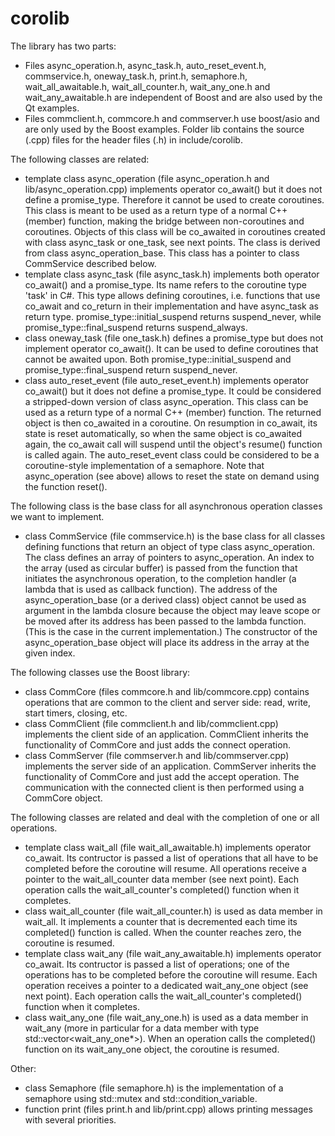 # corolib

The library has two parts:
* Files async_operation.h, async_task.h, auto_reset_event.h, commservice.h, oneway_task.h, print.h, semaphore.h, 
wait_all_awaitable.h, wait_all_counter.h, wait_any_one.h and wait_any_awaitable.h are independent of Boost and are also used by the Qt examples.
* Files commclient.h, commcore.h and commserver.h use boost/asio and are only used by the Boost examples.
Folder lib contains the source (.cpp) files for the header files (.h) in include/corolib.

The following classes are related:
* template<typename TYPE> class async_operation (file async_operation.h and lib/async_operation.cpp) 
  implements operator co_await() but it does not define a promise_type.
  Therefore it cannot be used to create coroutines.
  This class is meant to be used as a return type of a normal C++ (member) function, making the bridge between non-coroutines and coroutines.
  Objects of this class will be co_awaited in coroutines created with class async_task or one_task, see next points.
  The class is derived from class async_operation_base.
  This class has a pointer to class CommService described below. 
* template<typename TYPE> class async_task (file async_task.h) implements both operator co_await() and a promise_type. 
  Its name refers to the coroutine type 'task' in C#.
  This type allows defining coroutines, i.e. functions that use co_await and co_return in their implementation and have async_task as return type.
  promise_type::initial_suspend returns suspend_never, while promise_type::final_suspend returns suspend_always.
* class oneway_task (file one_task.h) defines a promise_type but does not implement operator co_await().
  It can be used to define coroutines that cannot be awaited upon.
  Both promise_type::initial_suspend and promise_type::final_suspend return suspend_never.
* class auto_reset_event (file auto_reset_event.h) implements operator co_await() but it does not define a promise_type.
  It could be considered a stripped-down version of class async_operation.
  This class can be used as a return type of a normal C++ (member) function.
  The returned object is then co_awaited in a coroutine. 
  On resumption in co_await, its state is reset automatically, so when the same object is co_awaited again, 
  the co_await call will suspend until the object's resume() function is called again.
  The auto_reset_event class could be considered to be a coroutine-style implementation of a semaphore. 
  Note that async_operation (see above) allows to reset the state on demand using the function reset().
  
The following class is the base class for all asynchronous operation classes we want to implement.

- class CommService (file commservice.h) is the base class for all classes defining functions that return an object of type class async_operation.
  The class defines an array of pointers to async_operation. 
  An index to the array (used as circular buffer) is passed from the function that initiates the asynchronous operation, 
  to the completion handler (a lambda that is used as callback function).
  The address of the async_operation_base (or a derived class) object cannot be used as argument in the lambda closure
  because the object may leave scope or be moved after its address has been passed to the lambda function. 
  (This is the case in the current implementation.)
  The constructor of the async_operation_base object will place its address in the array at the given index.

The following classes use the Boost library:
- class CommCore (files commcore.h and lib/commcore.cpp) contains operations that are common to the client and server side: 
  read, write, start timers, closing, etc.
- class CommClient (file commclient.h and lib/commclient.cpp) implements the client side of an application. 
  CommClient inherits the functionality of CommCore and just adds the connect operation.
- class CommServer (file commserver.h and lib/commserver.cpp) implements the server side of an application.
  CommServer inherits the functionality of CommCore and just add the accept operation.
  The communication with the connected client is then performed using a CommCore object.

The following classes are related and deal with the completion of one or all operations.
- template<typename TYPE> class wait_all (file wait_all_awaitable.h) implements operator co_await.
  Its contructor is passed a list of operations that all have to be completed before the coroutine will resume.
  All operations receive a pointer to the wait_all_counter data member (see next point).
  Each operation calls the wait_all_counter's completed() function when it completes.
- class wait_all_counter (file wait_all_counter.h) is used as data member in wait_all.
  It implements a counter that is decremented each time its completed() function is called.
  When the counter reaches zero, the coroutine is resumed.
- template<typename TYPE> class wait_any (file wait_any_awaitable.h) implements operator co_await.
  Its contructor is passed a list of operations; one of the operations has to be completed before the coroutine will resume.
  Each operation receives a pointer to a dedicated wait_any_one object (see next point).
  Each operation calls the wait_all_counter's completed() function when it completes.
- class wait_any_one (file wait_any_one.h) is used as a data member in wait_any 
  (more in particular for a data member with type std::vector<wait_any_one*>).
  When an operation calls the completed() function on its wait_any_one object, the coroutine is resumed.
  
Other:
- class Semaphore (file semaphore.h) is the implementation of a semaphore using std::mutex and std::condition_variable.
- function print (files print.h and lib/print.cpp) allows printing messages with several priorities.

